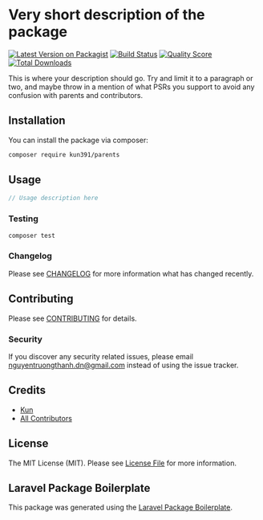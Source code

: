 # Very short description of the package

[![Latest Version on Packagist](https://img.shields.io/packagist/v/kun391/parents.svg?style=flat-square)](https://packagist.org/packages/kun391/parents)
[![Build Status](https://img.shields.io/travis/kun391/parents/master.svg?style=flat-square)](https://travis-ci.org/kun391/parents)
[![Quality Score](https://img.shields.io/scrutinizer/g/kun391/parents.svg?style=flat-square)](https://scrutinizer-ci.com/g/kun391/parents)
[![Total Downloads](https://img.shields.io/packagist/dt/kun391/parents.svg?style=flat-square)](https://packagist.org/packages/kun391/parents)

This is where your description should go. Try and limit it to a paragraph or two, and maybe throw in a mention of what PSRs you support to avoid any confusion with parents and contributors.

## Installation

You can install the package via composer:

```bash
composer require kun391/parents
```

## Usage

``` php
// Usage description here
```

### Testing

``` bash
composer test
```

### Changelog

Please see [CHANGELOG](CHANGELOG.md) for more information what has changed recently.

## Contributing

Please see [CONTRIBUTING](CONTRIBUTING.md) for details.

### Security

If you discover any security related issues, please email nguyentruongthanh.dn@gmail.com instead of using the issue tracker.

## Credits

- [Kun](https://github.com/kun391)
- [All Contributors](../../contributors)

## License

The MIT License (MIT). Please see [License File](LICENSE.md) for more information.

## Laravel Package Boilerplate

This package was generated using the [Laravel Package Boilerplate](https://laravelpackageboilerplate.com).
